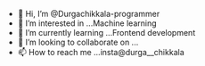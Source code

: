 - 👋 Hi, I’m @Durgachikkala-programmer
- 👀 I’m interested in ...Machine learning
- 🌱 I’m currently learning ...Frontend development
- 💞️ I’m looking to collaborate on ...
- 📫 How to reach me ...insta@durga__chikkala

<!---
Durgachikkala-programmer/Durgachikkala-programmer is a ✨ special ✨ repository because its `README.md` (this file) appears on your GitHub profile.
You can click the Preview link to take a look at your changes.
--->
